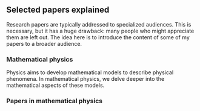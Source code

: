 ## Selected papers explained

Research papers are typically addressed to specialized audiences.
This is necessary, but it has a huge drawback: many people who might appreciate them
are left out. The idea here is to introduce the content of some of my papers to a broader audience.

### Mathematical physics

Physics aims to develop mathematical models to describe physical phenomena. In mathematical physics, we delve deeper into the mathematical aspects of these models.

### Papers in mathematical physics